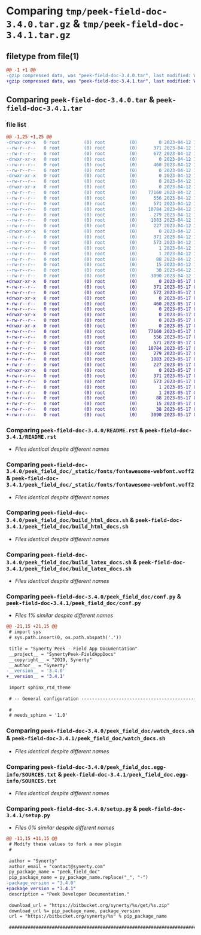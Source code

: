 # Comparing `tmp/peek-field-doc-3.4.0.tar.gz` & `tmp/peek-field-doc-3.4.1.tar.gz`

## filetype from file(1)

```diff
@@ -1 +1 @@
-gzip compressed data, was "peek-field-doc-3.4.0.tar", last modified: Wed Apr 12 11:04:41 2023, max compression
+gzip compressed data, was "peek-field-doc-3.4.1.tar", last modified: Wed May 17 03:31:18 2023, max compression
```

## Comparing `peek-field-doc-3.4.0.tar` & `peek-field-doc-3.4.1.tar`

### file list

```diff
@@ -1,25 +1,25 @@
-drwxr-xr-x   0 root         (0) root         (0)        0 2023-04-12 11:04:41.237211 peek-field-doc-3.4.0/
--rw-r--r--   0 root         (0) root         (0)      371 2023-04-12 11:04:41.237211 peek-field-doc-3.4.0/PKG-INFO
--rw-r--r--   0 root         (0) root         (0)      672 2023-04-12 11:03:18.000000 peek-field-doc-3.4.0/README.rst
-drwxr-xr-x   0 root         (0) root         (0)        0 2023-04-12 11:04:41.237211 peek-field-doc-3.4.0/peek_field_doc/
--rw-r--r--   0 root         (0) root         (0)      460 2023-04-12 11:03:18.000000 peek-field-doc-3.4.0/peek_field_doc/PlatformDependencyTest.py
--rw-r--r--   0 root         (0) root         (0)        0 2023-04-12 11:04:41.000000 peek-field-doc-3.4.0/peek_field_doc/__init__.py
-drwxr-xr-x   0 root         (0) root         (0)        0 2023-04-12 11:04:41.237211 peek-field-doc-3.4.0/peek_field_doc/_static/
--rw-r--r--   0 root         (0) root         (0)        0 2023-04-12 11:03:18.000000 peek-field-doc-3.4.0/peek_field_doc/_static/.gitkeep
-drwxr-xr-x   0 root         (0) root         (0)        0 2023-04-12 11:04:41.237211 peek-field-doc-3.4.0/peek_field_doc/_static/fonts/
--rw-r--r--   0 root         (0) root         (0)    77160 2023-04-12 11:03:18.000000 peek-field-doc-3.4.0/peek_field_doc/_static/fonts/fontawesome-webfont.woff2
--rw-r--r--   0 root         (0) root         (0)      556 2023-04-12 11:03:18.000000 peek-field-doc-3.4.0/peek_field_doc/build_html_docs.sh
--rw-r--r--   0 root         (0) root         (0)      571 2023-04-12 11:03:18.000000 peek-field-doc-3.4.0/peek_field_doc/build_latex_docs.sh
--rw-r--r--   0 root         (0) root         (0)    10784 2023-04-12 11:04:41.000000 peek-field-doc-3.4.0/peek_field_doc/conf.py
--rw-r--r--   0 root         (0) root         (0)      279 2023-04-12 11:03:18.000000 peek-field-doc-3.4.0/peek_field_doc/index.rst
--rw-r--r--   0 root         (0) root         (0)     1083 2023-04-12 11:03:18.000000 peek-field-doc-3.4.0/peek_field_doc/watch_docs.sh
--rw-r--r--   0 root         (0) root         (0)      227 2023-04-12 11:03:18.000000 peek-field-doc-3.4.0/peek_field_doc/welcome.rst
-drwxr-xr-x   0 root         (0) root         (0)        0 2023-04-12 11:04:41.237211 peek-field-doc-3.4.0/peek_field_doc.egg-info/
--rw-r--r--   0 root         (0) root         (0)      371 2023-04-12 11:04:41.000000 peek-field-doc-3.4.0/peek_field_doc.egg-info/PKG-INFO
--rw-r--r--   0 root         (0) root         (0)      573 2023-04-12 11:04:41.000000 peek-field-doc-3.4.0/peek_field_doc.egg-info/SOURCES.txt
--rw-r--r--   0 root         (0) root         (0)        1 2023-04-12 11:04:41.000000 peek-field-doc-3.4.0/peek_field_doc.egg-info/dependency_links.txt
--rw-r--r--   0 root         (0) root         (0)        1 2023-04-12 11:04:41.000000 peek-field-doc-3.4.0/peek_field_doc.egg-info/not-zip-safe
--rw-r--r--   0 root         (0) root         (0)       88 2023-04-12 11:04:41.000000 peek-field-doc-3.4.0/peek_field_doc.egg-info/requires.txt
--rw-r--r--   0 root         (0) root         (0)       15 2023-04-12 11:04:41.000000 peek-field-doc-3.4.0/peek_field_doc.egg-info/top_level.txt
--rw-r--r--   0 root         (0) root         (0)       38 2023-04-12 11:04:41.238211 peek-field-doc-3.4.0/setup.cfg
--rw-r--r--   0 root         (0) root         (0)     3090 2023-04-12 11:04:41.000000 peek-field-doc-3.4.0/setup.py
+drwxr-xr-x   0 root         (0) root         (0)        0 2023-05-17 03:31:18.567362 peek-field-doc-3.4.1/
+-rw-r--r--   0 root         (0) root         (0)      371 2023-05-17 03:31:18.566362 peek-field-doc-3.4.1/PKG-INFO
+-rw-r--r--   0 root         (0) root         (0)      672 2023-05-17 03:29:55.000000 peek-field-doc-3.4.1/README.rst
+drwxr-xr-x   0 root         (0) root         (0)        0 2023-05-17 03:31:18.566362 peek-field-doc-3.4.1/peek_field_doc/
+-rw-r--r--   0 root         (0) root         (0)      460 2023-05-17 03:29:55.000000 peek-field-doc-3.4.1/peek_field_doc/PlatformDependencyTest.py
+-rw-r--r--   0 root         (0) root         (0)        0 2023-05-17 03:31:18.000000 peek-field-doc-3.4.1/peek_field_doc/__init__.py
+drwxr-xr-x   0 root         (0) root         (0)        0 2023-05-17 03:31:18.566362 peek-field-doc-3.4.1/peek_field_doc/_static/
+-rw-r--r--   0 root         (0) root         (0)        0 2023-05-17 03:29:55.000000 peek-field-doc-3.4.1/peek_field_doc/_static/.gitkeep
+drwxr-xr-x   0 root         (0) root         (0)        0 2023-05-17 03:31:18.566362 peek-field-doc-3.4.1/peek_field_doc/_static/fonts/
+-rw-r--r--   0 root         (0) root         (0)    77160 2023-05-17 03:29:55.000000 peek-field-doc-3.4.1/peek_field_doc/_static/fonts/fontawesome-webfont.woff2
+-rw-r--r--   0 root         (0) root         (0)      556 2023-05-17 03:29:55.000000 peek-field-doc-3.4.1/peek_field_doc/build_html_docs.sh
+-rw-r--r--   0 root         (0) root         (0)      571 2023-05-17 03:29:55.000000 peek-field-doc-3.4.1/peek_field_doc/build_latex_docs.sh
+-rw-r--r--   0 root         (0) root         (0)    10784 2023-05-17 03:31:18.000000 peek-field-doc-3.4.1/peek_field_doc/conf.py
+-rw-r--r--   0 root         (0) root         (0)      279 2023-05-17 03:29:55.000000 peek-field-doc-3.4.1/peek_field_doc/index.rst
+-rw-r--r--   0 root         (0) root         (0)     1083 2023-05-17 03:29:55.000000 peek-field-doc-3.4.1/peek_field_doc/watch_docs.sh
+-rw-r--r--   0 root         (0) root         (0)      227 2023-05-17 03:29:55.000000 peek-field-doc-3.4.1/peek_field_doc/welcome.rst
+drwxr-xr-x   0 root         (0) root         (0)        0 2023-05-17 03:31:18.566362 peek-field-doc-3.4.1/peek_field_doc.egg-info/
+-rw-r--r--   0 root         (0) root         (0)      371 2023-05-17 03:31:18.000000 peek-field-doc-3.4.1/peek_field_doc.egg-info/PKG-INFO
+-rw-r--r--   0 root         (0) root         (0)      573 2023-05-17 03:31:18.000000 peek-field-doc-3.4.1/peek_field_doc.egg-info/SOURCES.txt
+-rw-r--r--   0 root         (0) root         (0)        1 2023-05-17 03:31:18.000000 peek-field-doc-3.4.1/peek_field_doc.egg-info/dependency_links.txt
+-rw-r--r--   0 root         (0) root         (0)        1 2023-05-17 03:31:18.000000 peek-field-doc-3.4.1/peek_field_doc.egg-info/not-zip-safe
+-rw-r--r--   0 root         (0) root         (0)       88 2023-05-17 03:31:18.000000 peek-field-doc-3.4.1/peek_field_doc.egg-info/requires.txt
+-rw-r--r--   0 root         (0) root         (0)       15 2023-05-17 03:31:18.000000 peek-field-doc-3.4.1/peek_field_doc.egg-info/top_level.txt
+-rw-r--r--   0 root         (0) root         (0)       38 2023-05-17 03:31:18.567362 peek-field-doc-3.4.1/setup.cfg
+-rw-r--r--   0 root         (0) root         (0)     3090 2023-05-17 03:31:18.000000 peek-field-doc-3.4.1/setup.py
```

### Comparing `peek-field-doc-3.4.0/README.rst` & `peek-field-doc-3.4.1/README.rst`

 * *Files identical despite different names*

### Comparing `peek-field-doc-3.4.0/peek_field_doc/_static/fonts/fontawesome-webfont.woff2` & `peek-field-doc-3.4.1/peek_field_doc/_static/fonts/fontawesome-webfont.woff2`

 * *Files identical despite different names*

### Comparing `peek-field-doc-3.4.0/peek_field_doc/build_html_docs.sh` & `peek-field-doc-3.4.1/peek_field_doc/build_html_docs.sh`

 * *Files identical despite different names*

### Comparing `peek-field-doc-3.4.0/peek_field_doc/build_latex_docs.sh` & `peek-field-doc-3.4.1/peek_field_doc/build_latex_docs.sh`

 * *Files identical despite different names*

### Comparing `peek-field-doc-3.4.0/peek_field_doc/conf.py` & `peek-field-doc-3.4.1/peek_field_doc/conf.py`

 * *Files 1% similar despite different names*

```diff
@@ -21,15 +21,15 @@
 # import sys
 # sys.path.insert(0, os.path.abspath('.'))
 
 title = "Synerty Peek - Field App Documentation"
 __project__ = "SynertyPeek-FieldAppDocs"
 __copyright__ = "2019, Synerty"
 __author__ = "Synerty"
-__version__ = '3.4.0'
+__version__ = '3.4.1'
 
 import sphinx_rtd_theme
 
 # -- General configuration ------------------------------------------------
 
 #
 # needs_sphinx = '1.0'
```

### Comparing `peek-field-doc-3.4.0/peek_field_doc/watch_docs.sh` & `peek-field-doc-3.4.1/peek_field_doc/watch_docs.sh`

 * *Files identical despite different names*

### Comparing `peek-field-doc-3.4.0/peek_field_doc.egg-info/SOURCES.txt` & `peek-field-doc-3.4.1/peek_field_doc.egg-info/SOURCES.txt`

 * *Files identical despite different names*

### Comparing `peek-field-doc-3.4.0/setup.py` & `peek-field-doc-3.4.1/setup.py`

 * *Files 0% similar despite different names*

```diff
@@ -11,15 +11,15 @@
 # Modify these values to fork a new plugin
 #
 
 author = "Synerty"
 author_email = "contact@synerty.com"
 py_package_name = "peek_field_doc"
 pip_package_name = py_package_name.replace("_", "-")
-package_version = "3.4.0"
+package_version = "3.4.1"
 description = "Peek Developer Documentation."
 
 download_url = "https://bitbucket.org/synerty/%s/get/%s.zip"
 download_url %= pip_package_name, package_version
 url = "https://bitbucket.org/synerty/%s" % pip_package_name
 
 ###############################################################################
```

